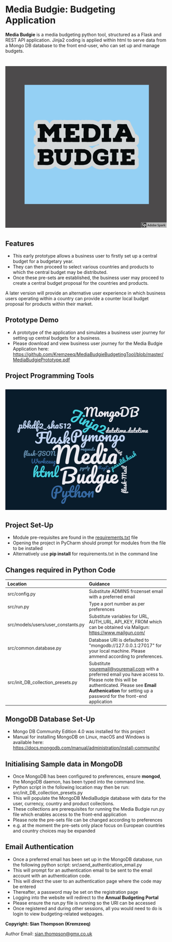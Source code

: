 # Media Budgie: Budgeting Application

**Media Budgie** is a media budgeting python tool, structured as a Flask and REST API application.
Jinja2 coding is applied within html to serve data from a Mongo DB database to the front end-user, who can set up and manage budgets.

<h1 align="center">
  <img src="https://github.com/Kremzeeq/MediaBudgieBudgetingTool/blob/master/src/static/img/Media_Budgie_Logo.jpg" alt="Media Budgie Logo" />
</h1>

## Features

- This early prototype allows a business user to firstly set up a central budget for a budgetary year. 
- They can then proceed to select various countries and products to which the central budget may be distributed.
- Once these pre-sets are established, the business user may proceed to create a central budget proposal for the countries and products.

A later version will provide an alternative user experience in which business users operating within a country can provide a counter local budget proposal for products within their market.

## Prototype Demo

- A prototype of the application and simulates a business user journey for setting up central budgets for a business.
- Please download and view business user journey for the Media Budgie Application here:
https://github.com/Kremzeeq/MediaBudgieBudgetingTool/blob/master/MediaBudgiePrototype.pdf
 
## Project Programming Tools
 
 <h2 align="center">
  <img src="https://github.com/Kremzeeq/MediaBudgieBudgetingTool/blob/master/src/static/img/media_budgie_wordcloud.png" alt="Media Budgie Wordcloud" />
 </h2>

## Project Set-Up

- Module pre-requisites are found in the <a href="https://github.com/Kremzeeq/MediaBudgieBudgetingTool/blob/master/requirements.txt">requirements.txt</a> file
- Opening the project in PyCharm should prompt for modules from the file to be installed
- Alternatively use **pip install** for requirements.txt in the command line

## Changes required in Python Code

| Location                           | Guidance                                                                                       |
|:-----------------------------------|:-----------------------------------------------------------------------------------------------|
| src/config.py                      | Substitute ADMINS frozenset email with a preferred email                                       |
| src/run.py                         | Type a port number as per preferences                                                          |
| src/models/users/user_constants.py | Substitute variables for URL, AUTH_URL, API_KEY, FROM which can be obtained via Mailgun: https://www.mailgun.com/           |
| src/common.database.py             | Database URI is defaulted to "mongodb://127.0.0.1:27017" for your local machine. Please ammend according to preferences.           |
| src/init_DB_collection_presets.py  | Substitute youremail@youremail.com with a preferred email you have access to. Please note this will be authenticated. Please see **Email Authenication** for setting up a password for the front-end application   |

## MongoDB Database Set-Up

- Mongo DB Community Edition 4.0 was installed for this project
- Manual for installing MongoDB on Linux, macOS and Windows is available here:
https://docs.mongodb.com/manual/administration/install-community/

## Initialising Sample data in MongoDB

- Once MongoDB has been configured to preferences, ensure **mongod**, the MongoDB daemon, has been typed into the command line.
- Python script in the following location may then be run: src/init_DB_collection_presets.py
- This will populate the MongoDB MediaBudgie database with data for the user, currency, country and product collections.
- These collections are prerequisites for running the Media Budgie run.py file which enables access to the front-end application
- Please note the pre-sets file can be changed according to preferences
- e.g. at the moment the pre-sets only place focus on European countries and country choices may be expanded

## Email Authentication

- Once a preferred email has been set up in the MongoDB database, run the following python script: src\send_authentication_email.py
- This will prompt for an authentication email to be sent to the email account with an authentication code.
- This will direct the user to an authentication page where the code may be entered
- Thereafter, a password may be set on the registration page
- Logging into the website will redirect to the **Annual Budgeting Portal**
- Please ensure the run.py file is running so the URI can be accessed
- Once registered and during other sessions, all you would need to do is login to view budgeting-related webpages. 

**Copyright: Sian Thompson (Kremzeeq)**

Author Email: sian.thompson@gmx.co.uk
